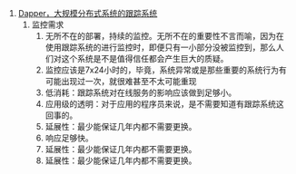 1. [Dapper，大规模分布式系统的跟踪系统](https://bigbully.github.io/Dapper-translation/)    
    1. 监控需求     
        1. 无所不在的部署，持续的监控。无所不在的重要性不言而喻，因为在使用跟踪系统的进行监控时，即便只有一小部分没被监控到，那么人们对这个系统是不是值得信任都会产生巨大的质疑。    
        1. 监控应该是7x24小时的，毕竟，系统异常或是那些重要的系统行为有可能出现过一次，就很难甚至不太可能重现    
        1. 低消耗：跟踪系统对在线服务的影响应该做到足够小。     
        1. 应用级的透明：对于应用的程序员来说，是不需要知道有跟踪系统这回事的。     
        1. 延展性：最少能保证几年内都不需要更换。     
        1. 响应足够快。   
        1. 延展性：最少能保证几年内都不需要更换。     
        1. 延展性：最少能保证几年内都不需要更换。     
   
       
    
